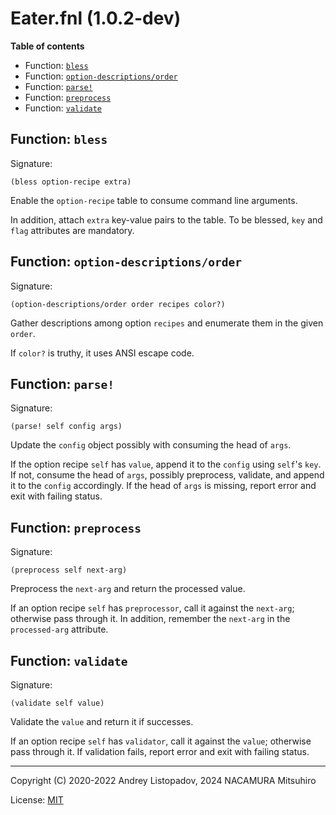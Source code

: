 # Eater.fnl (1.0.2-dev)

**Table of contents**

- Function: [`bless`](#function-bless)
- Function: [`option-descriptions/order`](#function-option-descriptionsorder)
- Function: [`parse!`](#function-parse)
- Function: [`preprocess`](#function-preprocess)
- Function: [`validate`](#function-validate)

## Function: `bless`

Signature:

```
(bless option-recipe extra)
```

Enable the `option-recipe` table to consume command line arguments.

In addition, attach `extra` key-value pairs to the table.
To be blessed, `key` and `flag` attributes are mandatory.


## Function: `option-descriptions/order`

Signature:

```
(option-descriptions/order order recipes color?)
```

Gather descriptions among option `recipes` and enumerate them in the given `order`.

If `color?` is truthy, it uses ANSI escape code.

## Function: `parse!`

Signature:

```
(parse! self config args)
```

Update the `config` object possibly with consuming the head of `args`.

If the option recipe `self` has `value`, append it to the `config` using `self`'s
`key`. If not, consume the head of `args`, possibly preprocess, validate, and append
it to the `config` accordingly.
If the head of `args` is missing, report error and exit with failing status.

## Function: `preprocess`

Signature:

```
(preprocess self next-arg)
```

Preprocess the `next-arg` and return the processed value.

If an option recipe `self` has `preprocessor`, call it against the `next-arg`;
otherwise pass through it.
In addition, remember the `next-arg` in the `processed-arg` attribute.

## Function: `validate`

Signature:

```
(validate self value)
```

Validate the `value` and return it if successes.

If an option recipe `self` has `validator`, call it against the `value`;
otherwise pass through it.
If validation fails, report error and exit with failing status.

---

Copyright (C) 2020-2022 Andrey Listopadov, 2024 NACAMURA Mitsuhiro

License: [MIT](https://git.sr.ht/~m15a/fnldoc/tree/main/item/LICENSE)

<!-- Generated with Fnldoc 1.0.2-dev
     https://sr.ht/~m15a/fnldoc/ -->
